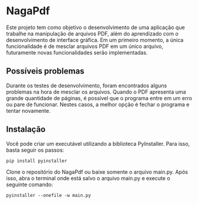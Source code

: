 # NagaPdf

Este projeto tem como objetivo o desenvolvimento de uma aplicação que trabalhe na manipulação de arquivos PDF, além do aprendizado com o desenvolvimento de interface gráfica. Em um primeiro momento, a única funcionalidade é de mesclar arquivos PDF em um único arquivo, futuramente novas funcionalidades serão implementadas.

## Possíveis problemas
Durante os testes de desenvolvimento, foram encontrados alguns problemas na hora de mesclar os arquivos. Quando o PDF apresenta uma grande quantidade de páginas, é possível que o programa entre em um erro ou pare de funcionar. Nestes casos, a melhor opção é fechar o programa e tentar novamente.

## Instalação
Você pode criar um executável utilizando a biblioteca PyInstaller. Para isso, basta seguir os passos:

~~~
pip install pyinstaller
~~~

Clone o repositório do NagaPdf ou baixe somente o arquivo main.py. Após isso, abra o terminal onde está salvo o arquivo main.py e execute o seguinte comando:

~~~
pyinstaller --onefile -w main.py
~~~